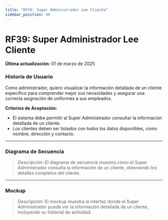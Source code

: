```yaml
---
title: "RF39: Super Administrador Lee Cliente"  
sidebar_position: 40
---
```


# RF39: Super Administrador Lee Cliente

**Última actualización:** 01 de marzo de 2025

### Historia de Usuario

Como administrador, quiero visualizar la información detallada de un cliente específico para comprender mejor sus necesidades y asegurar una correcta asignación de uniformes a sus empleados.

  **Criterios de Aceptación:**
  - El sistema debe permitir al Super Administrador consultar la información detallada de un cliente.
  - Los clientes deben ser listados con todos los datos disponibles, como nombre, dirección y contacto.

---

### Diagrama de Secuencia

> *Descripción*: El diagrama de secuencia muestra cómo el Super Administrador consulta la información de un cliente, obteniendo los detalles completos del cliente.

---

### Mockup

> *Descripción*: El mockup muestra la interfaz donde el Super Administrador puede ver la información detallada de un cliente, incluyendo su historial de actividad.
